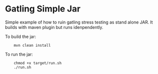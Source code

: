 # Gatling Simple Jar #
Simple example of how to ruin gatling stress testing as stand alone JAR.
It builds with maven plugin but runs idenpendently.

To build the jar:
```
	mvn clean install
```
To run the jar:
```
	chmod +x target/run.sh
	./run.sh
```

